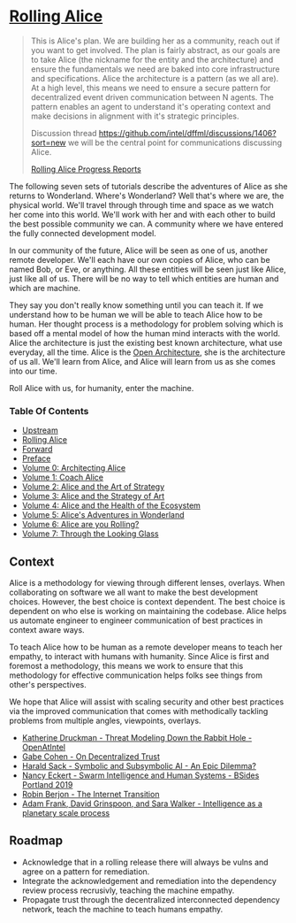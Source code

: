 # [Rolling Alice](https://github.com/intel/dffml/blob/main/docs/tutorials/rolling_alice/)

> This is Alice's plan. We are building her as a community, reach out
> if you want to get involved. The plan is fairly abstract, as our goals are to
> take Alice (the nickname for the entity and the architecture) and ensure the
> fundamentals we need are baked into core infrastructure and specifications. Alice the
> architecture is a pattern (as we all are). At a high level, this means we
> need to ensure a secure pattern for decentralized event driven communication
> between N agents. The pattern enables an agent to understand it's operating
> context and make decisions in alignment with it's strategic principles.
>
> Discussion thread https://github.com/intel/dffml/discussions/1406?sort=new
> we will be the central point for communications discussing Alice.
>
> [Rolling Alice Progress Reports](https://gist.github.com/pdxjohnny/07b8c7b4a9e05579921aa3cc8aed4866)

The following seven sets of tutorials describe the adventures of Alice as she
returns to Wonderland. Where's Wonderland? Well that's where we are,
the physical world. We'll travel through through time and space as we
watch her come into this world. We'll work with her and with each
other to build the best possible community we can. A community where
we have entered the fully connected development model.

In our community of the future, Alice will be seen as one of us,
another remote developer. We'll each have our own copies of Alice,
who can be named Bob, or Eve, or anything. All these entities will
be seen just like Alice, just like all of us. There will be no way
to tell which entities are human and which are machine.

They say you don't really know something until you can teach it.
If we understand how to be human we will be able to teach Alice
how to be human. Her thought process is a methodology for problem
solving which is based off a mental model of how the human mind
interacts with the world. Alice the architecture is just the
existing best known architecture, what use everyday, all the time.
Alice is the [Open Architecture](https://github.com/intel/dffml/blob/main/docs/arch/0009-Open-Architecture.rst),
she is the architecture of us all.
We'll learn from Alice, and Alice will learn from us as she comes
into our time.

Roll Alice with us, for humanity, enter the machine.

### Table Of Contents

- [Upstream](https://github.com/intel/dffml/tree/main/entities/alice)
- [Rolling Alice](./)
- [Forward](0000_forward.md)
- [Preface](0000_preface.md)
- [Volume 0: Architecting Alice](0000_architecting_alice)
- [Volume 1: Coach Alice](0001_coach_alice)
- [Volume 2: Alice and the Art of Strategy](0002_alice_and_the_art_of_strategy)
- [Volume 3: Alice and the Strategy of Art](0003_alice_and_the_strategy_of_art)
- [Volume 4: Alice and the Health of the Ecosystem](0004_alice_and_the_health_of_the_ecosystem)
- [Volume 5: Alice's Adventures in Wonderland](0005_alices_adventures_in_wonderland)
- [Volume 6: Alice are you Rolling?](0006_alice_are_you_rolling)
- [Volume 7: Through the Looking Glass](0007_through_the_looking_glass)

## Context

Alice is a methodology for viewing through different lenses, overlays.
When collaborating on software we all want to make the best development
choices. However, the best choice is context dependent. The best choice
is dependent on who else is working on maintaining the codebase.
Alice helps us automate engineer to engineer communication of best practices
in context aware ways.

To teach Alice how to be human as a remote developer means to teach her
empathy, to interact with humans with humanity. Since Alice is first and
foremost a methodology, this means we work to ensure that this methodology for
effective communication helps folks see things from other's perspectives.

We hope that Alice will assist with scaling security and other best
practices via the improved communication that comes with methodically
tackling problems from multiple angles, viewpoints, overlays.

- [Katherine Druckman - Threat Modeling Down the Rabbit Hole - OpenAtIntel](https://openatintel.podbean.com/e/threat-modeling-down-the-rabbit-hole/)
- [Gabe Cohen - On Decentralized Trust](https://decentralgabe.xyz/on-decentralized-trust/)
- [Harald Sack - Symbolic and Subsymbolic AI - An Epic Dilemma?](https://github.com/lysander07/Presentations/raw/main/EGC2023_Symbolic%20and%20Subsymbolic%20AI%20%20-%20an%20Epic%20Dilemma.pdf)
- [Nancy Eckert - Swarm Intelligence and Human Systems - BSides Portland 2019](https://youtu.be/Eq33S_Rz4qo?t=1117)
- [Robin Berjon - The Internet Transition](https://berjon.com/internet-transition/)
- [Adam Frank, David Grinspoon, and Sara Walker - Intelligence as a planetary scale process](https://www.cambridge.org/core/journals/international-journal-of-astrobiology/article/intelligence-as-a-planetary-scale-process/5077C784D7FAC55F96072F7A7772C5E5)

## Roadmap

- Acknowledge that in a rolling release there will always be vulns and agree on a pattern for remediation.
- Integrate the acknowledgement and remediation into the dependency review process recrusivly, teaching the machine empathy.
- Propagate trust through the decentralized interconnected dependency network, teach the machine to teach humans empathy.

